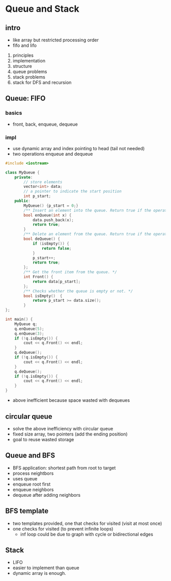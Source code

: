 # Queue and Stack

## intro

- like array but restricted processing order
- fifo and lifo
1.  principles
2.  implementation
3.  structure
4.  queue problems
5.  stack problems
6.  stack for DFS and recursion

## Queue: FIFO

### basics
- front, back, enqueue, dequeue

### impl
- use dynamic array and index pointing to head (tail not needed)
- two operations enqueue and dequeue
```cpp
#include <iostream>

class MyQueue {
    private:
        // store elements
        vector<int> data;
        // a pointer to indicate the start position
        int p_start;
    public:
        MyQueue() {p_start = 0;}
        /** Insert an element into the queue. Return true if the operation is successful. */
        bool enQueue(int x) {
            data.push_back(x);
            return true;
        }
        /** Delete an element from the queue. Return true if the operation is successful. */
        bool deQueue() {
            if (isEmpty()) {
                return false;
            }
            p_start++;
            return true;
        };
        /** Get the front item from the queue. */
        int Front() {
            return data[p_start];
        };
        /** Checks whether the queue is empty or not. */
        bool isEmpty()  {
            return p_start >= data.size();
        }
};

int main() {
    MyQueue q;
    q.enQueue(5);
    q.enQueue(3);
    if (!q.isEmpty()) {
        cout << q.Front() << endl;
    }
    q.deQueue();
    if (!q.isEmpty()) {
        cout << q.Front() << endl;
    }
    q.deQueue();
    if (!q.isEmpty()) {
        cout << q.Front() << endl;
    }
}
```

- above inefficient because space wasted with dequeues

## circular queue

- solve the above inefficiency with circular queue
- fixed size array, two pointers (add the ending position)
- goal to reuse wasted storage

## Queue and BFS

- BFS application: shortest path from root to target
- process neightbors
- uses queue
- enqueue root first
- enqueue neighbors
- dequeue after adding neighbors

## BFS template

- two templates provided, one that checks for visited (visit at most once)
- one checks for visited (to prevent infinite loops)
  - inf loop could be due to graph with cycle or bidirectional edges

## Stack

- LIFO
- easier to implement than queue
- dynamic array is enough.
